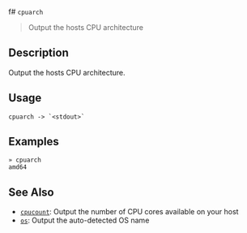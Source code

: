 f# `cpuarch`

> Output the hosts CPU architecture

## Description

Output the hosts CPU architecture.

## Usage

    cpuarch -> `<stdout>`

## Examples

    » cpuarch
    amd64

## See Also

- [`cpucount`](./cpucount.md):
  Output the number of CPU cores available on your host
- [`os`](./os.md):
  Output the auto-detected OS name
